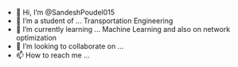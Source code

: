 - 👋 Hi, I’m @SandeshPoudel015
- 👀 I’m a student of ... Transportation Engineering
- 🌱 I’m currently learning ... Machine Learning and also on network optimization
- 💞️ I’m looking to collaborate on ...
- 📫 How to reach me ...

<!---
SandeshPoudel015/SandeshPoudel015 is a ✨ special ✨ repository because its `README.md` (this file) appears on your GitHub profile.
You can click the Preview link to take a look at your changes.
--->
